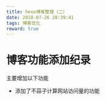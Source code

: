 ```yaml
---
title: hexo博客整理（二）
date: 2018-07-26 20:39:41
tags: 博客优化
reward: true
---
```


# 博客功能添加纪录

主要增加以下功能

* 添加了不蒜子计算网站访问量的功能
